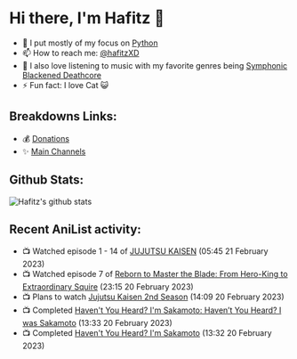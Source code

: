 # Hi there, I'm Hafitz 👋
- 🐍 I put mostly of my focus on [Python](https://python.org)
- 📫 How to reach me: [@hafitzXD](https://t.me/hafitzXD)
- 🎵 I also love listening to music with my favorite genres being [Symphonic Blackened Deathcore](https://youtu.be/qyYmS_iBcy4)
- ⚡ Fun fact: I love Cat 😺

## Breakdowns Links:
- 💰 [Donations](https://t.me/TheBreakdowns/2)
- ✨ [Main Channels](https://t.me/TheBreakdowns)

## Github Stats:
![Hafitz's github stats](https://github-readme-stats.vercel.app/api?username=breakdowns&show_icons=true&count_private=true&bg_color=00000000&text_color=777)

## Recent AniList activity:
<!-- ANILIST_ACTIVITY:start -->

-   📺 Watched episode 1 - 14 of [JUJUTSU KAISEN](https://anilist.co/anime/113415) (05:45 21 February 2023)
-   📺 Watched episode 7 of [Reborn to Master the Blade: From Hero-King to Extraordinary Squire](https://anilist.co/anime/142193) (23:15 20 February 2023)
-   📺 Plans to watch [Jujutsu Kaisen 2nd Season](https://anilist.co/anime/145064) (14:09 20 February 2023)
-   📺 Completed [Haven't You Heard? I'm Sakamoto: Haven’t You Heard? I was Sakamoto](https://anilist.co/anime/21862) (13:33 20 February 2023)
-   📺 Completed [Haven't You Heard? I'm Sakamoto](https://anilist.co/anime/21595) (13:32 20 February 2023)

<!-- ANILIST_ACTIVITY:end -->
